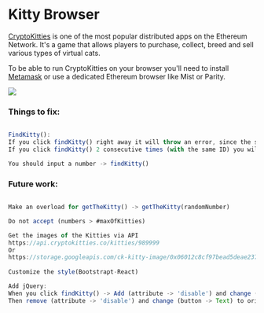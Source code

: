 # Kitty Browser

[CryptoKitties](http://cryptokitties.co) is one of the most popular distributed apps on the Ethereum Network. It's a game that allows players to purchase, collect, breed and sell various types of virtual cats.

To be able to run CryptoKitties on your browser you'll need to install [Metamask](http://metamask.io/) or use a dedicated Ethereum browser like Mist or Parity.

![](https://i.imgur.com/FcIPrMw.gif)


### Things to fix:

```Javascript

FindKitty():
If you click findKitty() right away it will throw an error, since the state has not changed yet.
If you click findKitty() 2 consecutive times (with the same ID) you will get same error as above.

You should input a number -> findKitty()
```

### Future work:

```Javascript

Make an overload for getTheKitty() -> getTheKitty(randomNumber)

Do not accept (numbers > #maxOfKitties)

Get the images of the Kitties via API 
https://api.cryptokitties.co/kitties/989999
Or
https://storage.googleapis.com/ck-kitty-image/0x06012c8cf97bead5deae237070f9587f8e7a266d/989999.svg
 
Customize the style(Bootstrapt-React)

Add jQuery:
When you click findKitty() -> Add (attribute -> 'disable') and change (button -> text) to "Loading.."
Then remove (attribute -> 'disable') and change (button -> Text) to original text after promise is completed.
```
